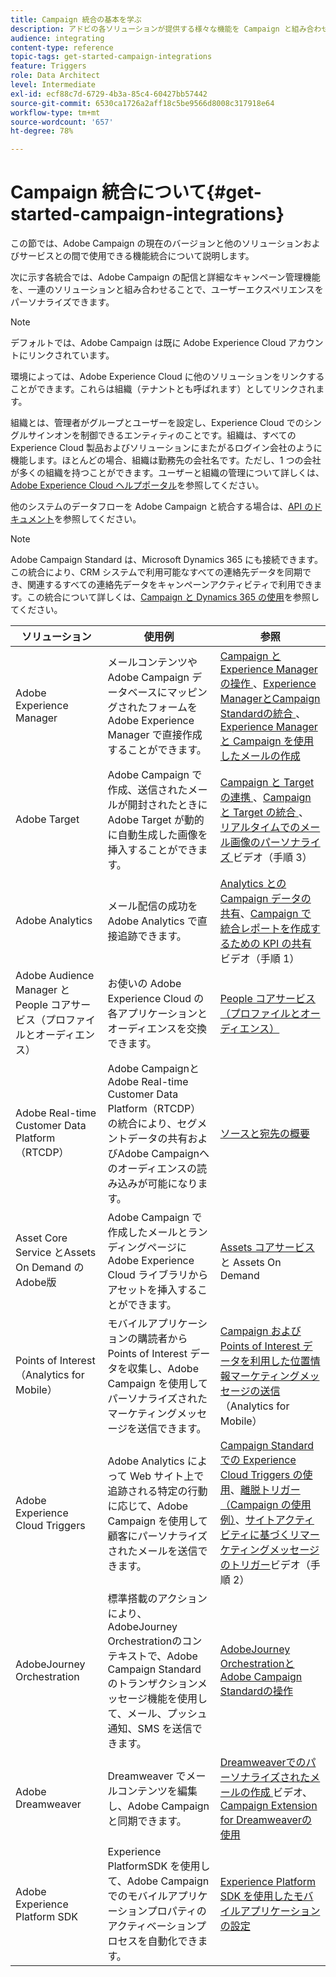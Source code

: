 ```yaml
---
title: Campaign 統合の基本を学ぶ
description: アドビの各ソリューションが提供する様々な機能を Campaign と組み合わせることができます。
audience: integrating
content-type: reference
topic-tags: get-started-campaign-integrations
feature: Triggers
role: Data Architect
level: Intermediate
exl-id: ecf88c7d-6729-4b3a-85c4-60427bb57442
source-git-commit: 6530ca1726a2aff18c5be9566d8008c317918e64
workflow-type: tm+mt
source-wordcount: '657'
ht-degree: 78%

---
```


# Campaign 統合について{#get-started-campaign-integrations}

この節では、Adobe Campaign の現在のバージョンと他のソリューションおよびサービスとの間で使用できる機能統合について説明します。

次に示す各統合では、Adobe Campaign の配信と詳細なキャンペーン管理機能を、一連のソリューションと組み合わせることで、ユーザーエクスペリエンスをパーソナライズできます。

>[!NOTE]
>
> デフォルトでは、Adobe Campaign は既に Adobe Experience Cloud アカウントにリンクされています。

環境によっては、Adobe Experience Cloud に他のソリューションをリンクすることができます。これらは組織（テナントとも呼ばれます）としてリンクされます。

組織とは、管理者がグループとユーザーを設定し、Experience Cloud でのシングルサインオンを制御できるエンティティのことです。組織は、すべての Experience Cloud 製品およびソリューションにまたがるログイン会社のように機能します。ほとんどの場合、組織は勤務先の会社名です。ただし、1 つの会社が多くの組織を持つことができます。ユーザーと組織の管理について詳しくは、[Adobe Experience Cloud ヘルプポータル](https://experienceleague.adobe.com/docs/core-services/interface/manage-users-and-products/organizations.html?lang=ja)を参照してください。

他のシステムのデータフローを Adobe Campaign と統合する場合は、[API のドキュメント](../../api/using/get-started-apis.md)を参照してください。

>[!NOTE]
>
>Adobe Campaign Standard は、Microsoft Dynamics 365 にも接続できます。この統合により、CRM システムで利用可能なすべての連絡先データを同期でき、関連するすべての連絡先データをキャンペーンアクティビティで利用できます。この統合について詳しくは、[Campaign と Dynamics 365 の使用](../../integrating/using/d365-acs-get-started.md)を参照してください。


<table> 
 <thead> 
  <tr> 
   <th> ソリューション<br /> </th> 
   <th> 使用例<br /> </th> 
   <th> 参照<br /> </th> 
  </tr> 
 </thead> 
 <tbody> 
  <tr> 
   <td> Adobe Experience Manager<br /> </td> 
   <td> メールコンテンツや Adobe Campaign データベースにマッピングされたフォームを Adobe Experience Manager で直接作成することができます。<br /> </td> 
   <td> 
     <a href="../../integrating/using/integrating-with-experience-manager.md">Campaign とExperience Managerの操作 </a>、<a href="https://helpx.adobe.com/jp/experience-manager/6-4/sites/administering/using/campaignstandard.html">Experience ManagerとCampaign Standardの統合 </a>、<a href="https://experienceleague.adobe.com/docs/experience-manager-65/administering/integration/campaignstandard.html">Experience Managerと Campaign を使用したメールの作成 </a> 
    </td> 
  </tr> 
  <tr> 
   <td> Adobe Target<br /> </td> 
   <td> Adobe Campaign で作成、送信されたメールが開封されたときに Adobe Target が動的に自動生成した画像を挿入することができます。<br /> </td> 
   <td> 
    <a href="../../integrating/using/about-campaign-target-integration.md">Campaign と Target の連携 </a>、<a href="https://experienceleague.adobe.com/docs/target/using/integrate/campaign-and-target.html?lang=ja">Campaign と Target の統合 </a>、<a href="https://helpx.adobe.com/marketing-cloud/how-to/email-marketing.html"> リアルタイムでのメール画像のパーソナライズ </a> ビデオ（手順 3）
    </td> 
  </tr> 
  <tr> 
   <td> Adobe Analytics<br /> </td> 
   <td> メール配信の成功を Adobe Analytics で直接追跡できます。<br /> </td> 
   <td> 
    <a href="../../integrating/using/about-campaign-analytics-integration.md">Analytics との Campaign データの共有</a>、<a href="https://helpx.adobe.com/marketing-cloud/how-to/email-marketing.html">Campaign で統合レポートを作成するための KPI の共有</a>ビデオ（手順 1）
    </td> 
  </tr> 
  <tr> 
   <td> Adobe Audience Manager と People コアサービス（プロファイルとオーディエンス）<br /> </td> 
   <td> お使いの Adobe Experience Cloud の各アプリケーションとオーディエンスを交換できます。<br /> </td> 
   <td> <a href="../../integrating/using/about-campaign-audience-manager-or-people-core-service-integration.md">People コアサービス（プロファイルとオーディエンス）</a><br /> </td> 
  </tr> 
   <tr> 
   <td> Adobe Real-time Customer Data Platform（RTCDP） <br /> </td> 
   <td> Adobe CampaignとAdobe Real-time Customer Data Platform（RTCDP）の統合により、セグメントデータの共有およびAdobe Campaignへのオーディエンスの読み込みが可能になります。</td>
   <td><a href="../../integrating/using/get-started-sources-destinations.md">ソースと宛先の概要</a></td>
  </tr> 
  <tr> 
   <td> Asset Core Service とAssets On Demand のAdobe版 <br /> </td> 
   <td> Adobe Campaign で作成したメールとランディングページに Adobe Experience Cloud ライブラリからアセットを挿入することができます。<br /> </td> 
   <td> <a href="../../integrating/using/working-with-campaign-and-assets-core-service.md">Assets コアサービス</a>と Assets On Demand<br /> </td> 
  </tr> 
  <tr> 
   <td> Points of Interest（Analytics for Mobile）<br /> </td> 
   <td> モバイルアプリケーションの購読者から Points of Interest データを収集し、Adobe Campaign を使用してパーソナライズされたマーケティングメッセージを送信できます。<br /> </td> 
   <td> <a href="../../integrating/using/about-campaign-points-of-interest-data-integration.md">Campaign および Points of Interest データを利用した位置情報マーケティングメッセージの送信</a>（Analytics for Mobile）<br /> </td> 
  </tr> 
  <tr> 
   <td> Adobe Experience Cloud Triggers<br /> </td> 
   <td> Adobe Analytics によって Web サイト上で追跡される特定の行動に応じて、Adobe Campaign を使用して顧客にパーソナライズされたメールを送信できます。<br /> </td> 
   <td> 
    <a href="../../integrating/using/about-adobe-experience-cloud-triggers.md">Campaign Standard での Experience Cloud Triggers の使用</a>、<a href="../../integrating/using/abandonment-triggers-use-cases.md">離脱トリガー（Campaign の使用例）</a>、<a href="https://helpx.adobe.com/marketing-cloud/how-to/email-marketing.html">サイトアクティビティに基づくリマーケティングメッセージのトリガー</a>ビデオ（手順 2）
    </td> 
  </tr> 
    <tr> 
   <td> AdobeJourney Orchestration<br /> </td> 
   <td> 標準搭載のアクションにより、AdobeJourney Orchestrationのコンテキストで、Adobe Campaign Standardのトランザクションメッセージ機能を使用して、メール、プッシュ通知、SMS を送信できます。<br /> </td> 
   <td> <a href="https://experienceleague.adobe.com/docs/journeys/using/action-journeys/working-with-adobe-campaign.html">AdobeJourney OrchestrationとAdobe Campaign Standardの操作 </a><br /> </td> 
  </tr> 
  <tr> 
   <td> Adobe Dreamweaver<br /> </td> 
   <td> Dreamweaver でメールコンテンツを編集し、Adobe Campaign と同期できます。<br /> </td> 
   <td> 
    <a href="https://experienceleague.adobe.com/docs/campaign-learn/campaign-standard-tutorials/designing-content/email-designer/dreamweaver-integration.html?lang=ja">Dreamweaverでのパーソナライズされたメールの作成 </a> ビデオ、<a href="https://helpx.adobe.com/jp/dreamweaver/using/working-with-dreamweaver-and-campaign.html">Campaign Extension for Dreamweaverの使用 </a> 
  </td> 
  </tr> 
  <tr> 
   <td> Adobe Experience Platform SDK<br /> </td> 
   <td> Experience PlatformSDK を使用して、Adobe Campaign でのモバイルアプリケーションプロパティのアクティベーションプロセスを自動化できます。<br /> </td> 
   <td> <a href="https://helpx.adobe.com/jp/campaign/kb/configuring-app-sdk.html">Experience Platform SDK を使用したモバイルアプリケーションの設定</a><br /> </td> 
  </tr> 
 </tbody> 
</table>
